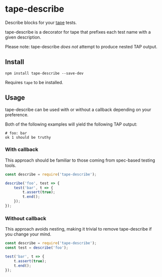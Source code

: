 # tape-describe

Describe blocks for your [tape](https://github.com/substack/tape) tests.

tape-describe is a decorator for tape that prefixes each test name with a given description.

Please note: tape-describe _does not_ attempt to produce nested TAP output.

## Install

```
npm install tape-describe --save-dev
```

Requires `tape` to be installed.

## Usage

tape-describe can be used with or without a callback depending on your preference.

Both of the following examples will yield the following TAP output:

```
# foo: bar
ok 1 should be truthy
```

### With callback

This approach should be familiar to those coming from spec-based testing tools.

```js
const describe = require('tape-describe');

describe('foo', test => {
    test('bar', t => {
        t.assert(true);
        t.end();
    });
});
```

### Without callback

This approach avoids nesting, making it trivial to remove tape-describe if you change your mind.

```js
const describe = require('tape-describe');
const test = describe('foo');

test('bar', t => {
    t.assert(true);
    t.end();
});
```
